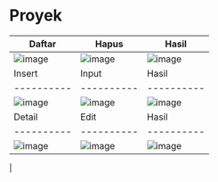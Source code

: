 # Proyek 
| Daftar | Hapus | Hasil |
|----------|----------|----------|
| ![image](https://github.com/user-attachments/assets/d8aabaee-ac78-4160-9cc3-890d9d54d37b) |![image](https://github.com/user-attachments/assets/e4f5266a-99b3-4e70-8755-d6e7fd132ef4)|![image](https://github.com/user-attachments/assets/167c79e6-49ff-4f35-a39c-fa4d44420335)|
| Insert |  Input | Hasil |
|----------|----------|----------|
|![image](https://github.com/user-attachments/assets/aba8316d-4c0a-4999-bc46-9c0c68b6ca14)| ![image](https://github.com/user-attachments/assets/054054e1-60ca-4221-a58e-cb9850d312dd) |![image](https://github.com/user-attachments/assets/38752816-8908-4635-a968-89fa2ce2ad90)|
|Detail| Edit | Hasil | 
|----------|----------|----------|
| ![image](https://github.com/user-attachments/assets/a1a0b97c-321b-4fe3-8f12-5867de19e0a2) |![image](https://github.com/user-attachments/assets/f0f55ec3-8e41-4638-85fa-8e10cfc923d7)|![image](https://github.com/user-attachments/assets/f786282a-4163-4bad-99f4-3c4753508c98)
|



